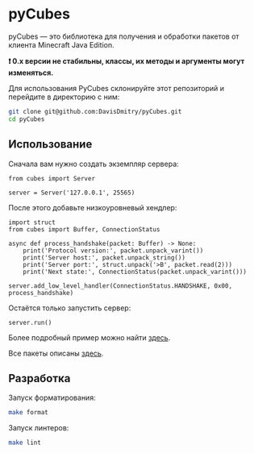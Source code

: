 # pyCubes

pyCubes — это библиотека для получения и обработки пакетов от клиента Minecraft Java Edition.

**❗ 0.x версии не стабильны, классы, их методы и аргументы могут изменяться.**

Для использования PyCubes склонируйте этот репозиторий и перейдите в директорию с ним:

```bash
git clone git@github.com:DavisDmitry/pyCubes.git
cd pyCubes
```

## Использование

Сначала вам нужно создать экземпляр сервера:

```python3
from cubes import Server

server = Server('127.0.0.1', 25565)
```

После этого добавьте низкоуровневый хендлер:

```python3
import struct
from cubes import Buffer, ConnectionStatus

async def process_handshake(packet: Buffer) -> None:
    print('Protocol version:', packet.unpack_varint())
    print('Server host:', packet.unpack_string())
    print('Server port:', struct.unpack('>B', packet.read(2)))
    print('Next state:', ConnectionStatus(packet.unpack_varint()))

server.add_low_level_handler(ConnectionStatus.HANDSHAKE, 0x00, process_handshake)
```

Остаётся только запустить сервер:

```python3
server.run()
```

Более подробный пример можно найти [здесь](https://github.com/DavisDmitry/pyCubes/blob/main/example.py).

Все пакеты описаны [здесь](https://wiki.vg/Protocol).

## Разработка

Запуск форматирования:

```bash
make format
```

Запуск линтеров:

```bash
make lint
```
